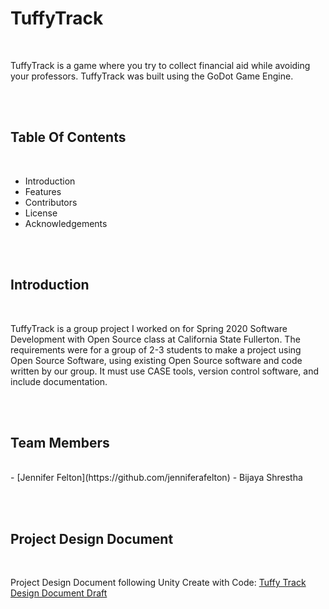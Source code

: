  <h1>TuffyTrack</h1>  <br>
  
TuffyTrack is a game where you try to collect financial aid while avoiding your professors. TuffyTrack was built using the GoDot Game Engine.


<br> <br>
<h2> Table Of Contents </h2> <br>
  
* Introduction
* Features
* Contributors
* License 
* Acknowledgements

<br> <br>
<h2>Introduction </h2> <br>

TuffyTrack is a group project I worked on for Spring 2020 Software Development with Open Source class at California State Fullerton. The requirements were for a group of 2-3 students to make a project using Open Source Software, using existing Open Source software and code written by our group. It must use CASE tools, version control software, and include documentation.

<br><br>
<h2>Team Members </h2> <br>
 - [Jennifer Felton](https://github.com/jenniferafelton)
 - Bijaya Shrestha 


<br><br>
<h2>Project Design Document </h2> <br>
  
 Project Design Document following Unity Create with Code: [Tuffy Track Design Document Draft](https://docs.google.com/document/d/1gM-XuaRoPO-Y9-sQ82h3-fD7zTvzEY25YKFyobfi3Ew/edit?usp=sharing)
